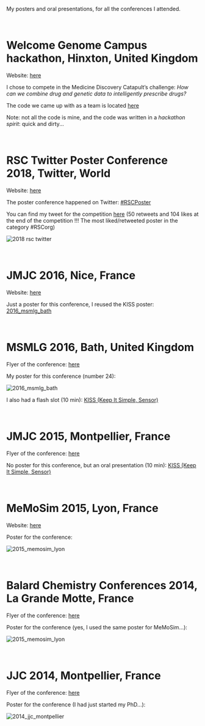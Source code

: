 My posters and oral presentations, for all the conferences I attended.

<br/>

# Welcome Genome Campus hackathon, Hinxton, United Kingdom

Website: [here](https://www.sanger.ac.uk/innovations/hackathon2018)

I chose to compete in the Medicine Discovery Catapult’s challenge:
*How can we combine drug and genetic data to intelligently prescribe drugs?*

The code we came up with as a team is located [here](https://github.com/JPFrancoia/WCG_hackathon)

Note: not all the code is mine, and the code was written in a *hackathon
spirit*: quick and dirty...

<br/>

# RSC Twitter Poster Conference 2018, Twitter, World

Website: [here](http://blogs.rsc.org/rscpublishing/2017/12/14/rsc-twitter-poster-conference-2018/)

The poster conference happened on Twitter: [#RSCPoster](https://twitter.com/hashtag/RSCPoster?src=hash)

You can find my tweet for the competition
[here](https://twitter.com/hashtag/RSCPoster?src=hash) (50 retweets and 104
likes at the end of the competition !!! The most liked/retweeted poster in
the category #RSCorg)

![2018 rsc twitter](posters/2018_rsc_twitter.png)

<br/>

# JMJC 2016, Nice, France

Website: [here](http://rjscfpacalr.wixsite.com/jmjc2016)

Just a poster for this conference, I reused the KISS poster:
[2016_msmlg_bath](posters/2016_msmlg_bath.jpg)

<br/>

# MSMLG 2016, Bath, United Kingdom

Flyer of the conference: [here](flyers/2016_msmlg_bath.pdf)

My poster for this conference (number 24):

![2016_msmlg_bath](posters/2016_msmlg_bath.jpg)

I also had a flash slot (10 min): [KISS (Keep It Simple,
Sensor)](presentations/2016_msmlg_bath.pdf)

<br/>

# JMJC 2015, Montpellier, France

Flyer of the conference: [here](flyers/2015_jmjc_montpellier.pdf)

No poster for this conference, but an oral presentation (10 min): [KISS
(Keep It Simple, Sensor)](presentations/2015_jmjc_montpellier.pdf)

<br/>

# MeMoSim 2015, Lyon, France

Website: [here](https://memosim2015.sciencesconf.org/)

Poster for the conference:

![2015_memosim_lyon](posters/2015_memosim_lyon.jpg)

<br/>

# Balard Chemistry Conferences 2014, La Grande Motte, France 

Flyer of the conference: [here](flyers/2014_balard_la_grande_motte.pdf)

Poster for the conference (yes, I used the same poster for MeMoSim...):

![2015_memosim_lyon](posters/2015_memosim_lyon.jpg)

<br/>

# JJC 2014, Montpellier, France

Flyer of the conference: [here](flyers/2014_jjc_montpellier.pdf)

Poster for the conference (I had just started my PhD...):

![2014_jjc_montpellier](posters/2014_jjc_montpellier.jpg)
